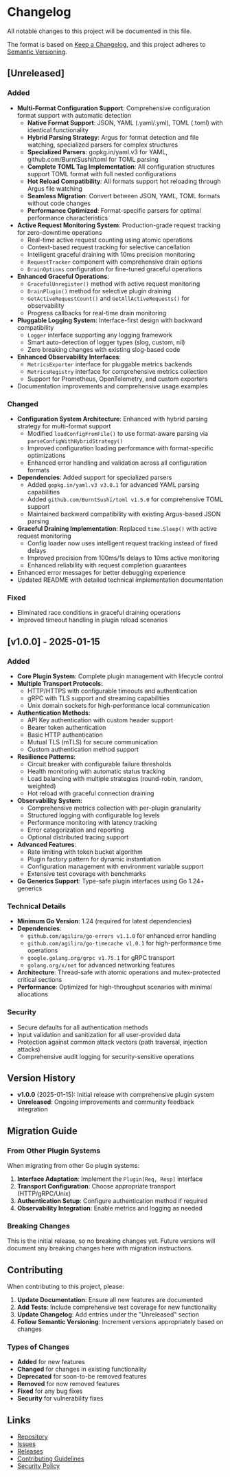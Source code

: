 # Changelog

All notable changes to this project will be documented in this file.

The format is based on [Keep a Changelog](https://keepachangelog.com/en/1.0.0/),
and this project adheres to [Semantic Versioning](https://semver.org/spec/v2.0.0.html).

## [Unreleased]

### Added
- **Multi-Format Configuration Support**: Comprehensive configuration format support with automatic detection
  - **Native Format Support**: JSON, YAML (.yaml/.yml), TOML (.toml) with identical functionality
  - **Hybrid Parsing Strategy**: Argus for format detection and file watching, specialized parsers for complex structures
  - **Specialized Parsers**: gopkg.in/yaml.v3 for YAML, github.com/BurntSushi/toml for TOML parsing
  - **Complete TOML Tag Implementation**: All configuration structures support TOML format with full nested configurations
  - **Hot Reload Compatibility**: All formats support hot reloading through Argus file watching
  - **Seamless Migration**: Convert between JSON, YAML, TOML formats without code changes
  - **Performance Optimized**: Format-specific parsers for optimal performance characteristics
- **Active Request Monitoring System**: Production-grade request tracking for zero-downtime operations
  - Real-time active request counting using atomic operations
  - Context-based request tracking for selective cancellation
  - Intelligent graceful draining with 10ms precision monitoring
  - `RequestTracker` component with comprehensive drain options
  - `DrainOptions` configuration for fine-tuned graceful operations
- **Enhanced Graceful Operations**:
  - `GracefulUnregister()` method with active request monitoring
  - `DrainPlugin()` method for selective plugin draining
  - `GetActiveRequestCount()` and `GetAllActiveRequests()` for observability
  - Progress callbacks for real-time drain monitoring
- **Pluggable Logging System**: Interface-first design with backward compatibility
  - `Logger` interface supporting any logging framework
  - Smart auto-detection of logger types (slog, custom, nil)
  - Zero breaking changes with existing slog-based code
- **Enhanced Observability Interfaces**:
  - `MetricsExporter` interface for pluggable metrics backends
  - `MetricsRegistry` interface for comprehensive metrics collection
  - Support for Prometheus, OpenTelemetry, and custom exporters
- Documentation improvements and comprehensive usage examples

### Changed
- **Configuration System Architecture**: Enhanced with hybrid parsing strategy for multi-format support
  - Modified `loadConfigFromFile()` to use format-aware parsing via `parseConfigWithHybridStrategy()`
  - Improved configuration loading performance with format-specific optimizations
  - Enhanced error handling and validation across all configuration formats
- **Dependencies**: Added support for specialized parsers
  - Added `gopkg.in/yaml.v3 v3.0.1` for advanced YAML parsing capabilities
  - Added `github.com/BurntSushi/toml v1.5.0` for comprehensive TOML support
  - Maintained backward compatibility with existing Argus-based JSON parsing
- **Graceful Draining Implementation**: Replaced `time.Sleep()` with active request monitoring
  - Config loader now uses intelligent request tracking instead of fixed delays
  - Improved precision from 100ms/1s delays to 10ms active monitoring
  - Enhanced reliability with request completion guarantees
- Enhanced error messages for better debugging experience
- Updated README with detailed technical implementation documentation

### Fixed
- Eliminated race conditions in graceful draining operations
- Improved timeout handling in plugin reload scenarios

## [v1.0.0] - 2025-01-15

### Added
- **Core Plugin System**: Complete plugin management with lifecycle control
- **Multiple Transport Protocols**: 
  - HTTP/HTTPS with configurable timeouts and authentication
  - gRPC with TLS support and streaming capabilities
  - Unix domain sockets for high-performance local communication
- **Authentication Methods**:
  - API Key authentication with custom header support
  - Bearer token authentication
  - Basic HTTP authentication
  - Mutual TLS (mTLS) for secure communication
  - Custom authentication method support
- **Resilience Patterns**:
  - Circuit breaker with configurable failure thresholds
  - Health monitoring with automatic status tracking
  - Load balancing with multiple strategies (round-robin, random, weighted)
  - Hot reload with graceful connection draining
- **Observability System**:
  - Comprehensive metrics collection with per-plugin granularity
  - Structured logging with configurable log levels
  - Performance monitoring with latency tracking
  - Error categorization and reporting
  - Optional distributed tracing support
- **Advanced Features**:
  - Rate limiting with token bucket algorithm
  - Plugin factory pattern for dynamic instantiation
  - Configuration management with environment variable support
  - Extensive test coverage with benchmarks
- **Go Generics Support**: Type-safe plugin interfaces using Go 1.24+ generics

### Technical Details
- **Minimum Go Version**: 1.24 (required for latest dependencies)
- **Dependencies**:
  - `github.com/agilira/go-errors v1.1.0` for enhanced error handling
  - `github.com/agilira/go-timecache v1.0.1` for high-performance time operations
  - `google.golang.org/grpc v1.75.1` for gRPC transport
  - `golang.org/x/net` for advanced networking features
- **Architecture**: Thread-safe with atomic operations and mutex-protected critical sections
- **Performance**: Optimized for high-throughput scenarios with minimal allocations

### Security
- Secure defaults for all authentication methods
- Input validation and sanitization for all user-provided data
- Protection against common attack vectors (path traversal, injection attacks)
- Comprehensive audit logging for security-sensitive operations

## Version History

- **v1.0.0** (2025-01-15): Initial release with comprehensive plugin system
- **Unreleased**: Ongoing improvements and community feedback integration

## Migration Guide

### From Other Plugin Systems

When migrating from other Go plugin systems:

1. **Interface Adaptation**: Implement the `Plugin[Req, Resp]` interface
2. **Transport Configuration**: Choose appropriate transport (HTTP/gRPC/Unix)
3. **Authentication Setup**: Configure authentication method if required
4. **Observability Integration**: Enable metrics and logging as needed

### Breaking Changes

This is the initial release, so no breaking changes yet. Future versions will document any breaking changes here with migration instructions.

## Contributing

When contributing to this project, please:

1. **Update Documentation**: Ensure all new features are documented
2. **Add Tests**: Include comprehensive test coverage for new functionality
3. **Update Changelog**: Add entries under the "Unreleased" section
4. **Follow Semantic Versioning**: Increment versions appropriately based on changes

### Types of Changes

- **Added** for new features
- **Changed** for changes in existing functionality  
- **Deprecated** for soon-to-be removed features
- **Removed** for now removed features
- **Fixed** for any bug fixes
- **Security** for vulnerability fixes

## Links

- [Repository](https://github.com/agilira/go-plugins)
- [Issues](https://github.com/agilira/go-plugins/issues)
- [Releases](https://github.com/agilira/go-plugins/releases)
- [Contributing Guidelines](CONTRIBUTING.md)
- [Security Policy](SECURITY.md)
